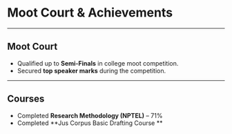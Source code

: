 # Moot Court & Achievements  

---

## Moot Court  
- Qualified up to **Semi-Finals** in college moot competition.  
- Secured **top speaker marks** during the competition.  

---

## Courses  
- Completed **Research Methodology (NPTEL)** – 71%
- Completed **Jus Corpus Basic Drafting Course **

